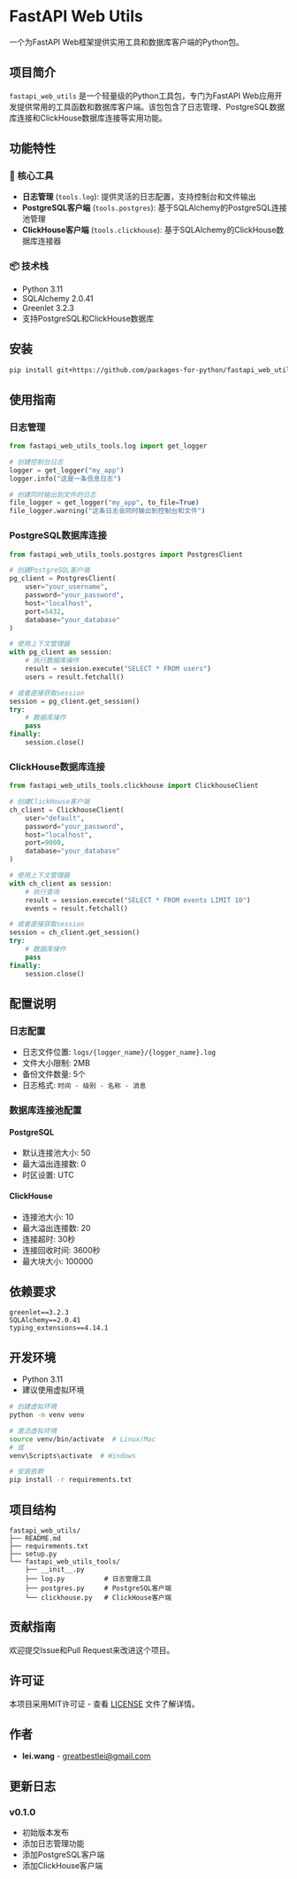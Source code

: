 # FastAPI Web Utils

一个为FastAPI Web框架提供实用工具和数据库客户端的Python包。

## 项目简介

`fastapi_web_utils` 是一个轻量级的Python工具包，专门为FastAPI Web应用开发提供常用的工具函数和数据库客户端。该包包含了日志管理、PostgreSQL数据库连接和ClickHouse数据库连接等实用功能。

## 功能特性

### 🔧 核心工具

- **日志管理** (`tools.log`): 提供灵活的日志配置，支持控制台和文件输出
- **PostgreSQL客户端** (`tools.postgres`): 基于SQLAlchemy的PostgreSQL连接池管理
- **ClickHouse客户端** (`tools.clickhouse`): 基于SQLAlchemy的ClickHouse数据库连接器

### 📦 技术栈

- Python 3.11
- SQLAlchemy 2.0.41
- Greenlet 3.2.3
- 支持PostgreSQL和ClickHouse数据库

## 安装

```bash
pip install git+https://github.com/packages-for-python/fastapi_web_utils
```

## 使用指南

### 日志管理

```python
from fastapi_web_utils_tools.log import get_logger

# 创建控制台日志
logger = get_logger("my_app")
logger.info("这是一条信息日志")

# 创建同时输出到文件的日志
file_logger = get_logger("my_app", to_file=True)
file_logger.warning("这条日志会同时输出到控制台和文件")
```

### PostgreSQL数据库连接

```python
from fastapi_web_utils_tools.postgres import PostgresClient

# 创建PostgreSQL客户端
pg_client = PostgresClient(
    user="your_username",
    password="your_password",
    host="localhost",
    port=5432,
    database="your_database"
)

# 使用上下文管理器
with pg_client as session:
    # 执行数据库操作
    result = session.execute("SELECT * FROM users")
    users = result.fetchall()

# 或者直接获取session
session = pg_client.get_session()
try:
    # 数据库操作
    pass
finally:
    session.close()
```

### ClickHouse数据库连接

```python
from fastapi_web_utils_tools.clickhouse import ClickhouseClient

# 创建ClickHouse客户端
ch_client = ClickhouseClient(
    user="default",
    password="your_password",
    host="localhost",
    port=9000,
    database="your_database"
)

# 使用上下文管理器
with ch_client as session:
    # 执行查询
    result = session.execute("SELECT * FROM events LIMIT 10")
    events = result.fetchall()

# 或者直接获取session
session = ch_client.get_session()
try:
    # 数据库操作
    pass
finally:
    session.close()
```

## 配置说明

### 日志配置

- 日志文件位置: `logs/{logger_name}/{logger_name}.log`
- 文件大小限制: 2MB
- 备份文件数量: 5个
- 日志格式: `时间 - 级别 - 名称 - 消息`

### 数据库连接池配置

#### PostgreSQL
- 默认连接池大小: 50
- 最大溢出连接数: 0
- 时区设置: UTC

#### ClickHouse  
- 连接池大小: 10
- 最大溢出连接数: 20
- 连接超时: 30秒
- 连接回收时间: 3600秒
- 最大块大小: 100000

## 依赖要求

```
greenlet==3.2.3
SQLAlchemy==2.0.41
typing_extensions==4.14.1
```

## 开发环境

- Python 3.11
- 建议使用虚拟环境

```bash
# 创建虚拟环境
python -m venv venv

# 激活虚拟环境
source venv/bin/activate  # Linux/Mac
# 或
venv\Scripts\activate  # Windows

# 安装依赖
pip install -r requirements.txt
```

## 项目结构

```
fastapi_web_utils/
├── README.md
├── requirements.txt
├── setup.py
└── fastapi_web_utils_tools/
    ├── __init__.py
    ├── log.py          # 日志管理工具
    ├── postgres.py     # PostgreSQL客户端
    └── clickhouse.py   # ClickHouse客户端
```

## 贡献指南

欢迎提交Issue和Pull Request来改进这个项目。

## 许可证

本项目采用MIT许可证 - 查看 [LICENSE](LICENSE) 文件了解详情。

## 作者

- **lei.wang** - [greatbestlei@gmail.com](mailto:greatbestlei@gmail.com)

## 更新日志

### v0.1.0
- 初始版本发布
- 添加日志管理功能
- 添加PostgreSQL客户端
- 添加ClickHouse客户端
